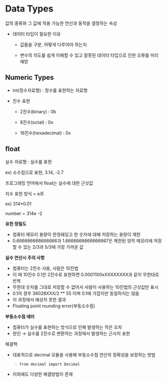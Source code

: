 # Data Types

값의 종류와 그 값에 적용 가능한 연산과 동작을 결정하는 속성

- 데이터 타입이 필요한 이유

   - 값들을 구분, 어떻게 다루어야 하는지

   - 변수의 의도를 쉽게 이해할 수 있고 잘못된 데이터 타입으로 인한 오류를 미리 예방

## Numeric Types

- int(정수자료형) : 정수를 표현하는 자료형
- 진수 표현

     - 2진수(binary) : 0b

     - 8진수(octal) : 0o

     - 16진수(hexadecimal) : 0x

## float

실수 자료형 : 실수를 표현

ex) 소수점으로 표현, 3.14, -2.7

프로그래밍 언어에서 float는 실수에 대한 근삿값

지수 표현 방식 = e/E

ex) 314*0.01 

number = 314e -2

**유한 정밀도**

- 컴퓨터 메모리 용량이 한정돼있고 한 숫자에 대해 저장하는 용량이 제한
- 0.666666666666666과 1.6666666666666667은 제한된 양의 메모리에 저장할 수 있는 2/3과 5/3에 가장 가까운 값

**실수 연산시 주의 사항**

- 컴퓨터는 2진수 사용, 사람은 10진법
- 이 때 10진수 0.1은 2진수로 표현하면 0.0001100xXXXXXXXX과 같이 무한대로 반복
- 무한대 숫자를 그대로 저장할 수 없어서 사람이 사용하는 10진법의 근삿값만 표시
- 0.1의 경우 36028XXX/2 ** 55 이며 0.1에 가깝지만 동일하지는 않음
- 이 과정에서 예상치 못한 결과
- Floating point rounding error(부동소수점)

**부동소수점 에러**

- 컴퓨터가 실수를 표현하는 방식으로 인해 발생하는 작은 오차
- 원인 → 실수를 2진수로 변환하는 과정에서 발생하는 근사치 표현

해결책

- 대표적으로 decimal 모듈을 사용해 부동소수점 연산의 정확성을 보장하는 방법

       - from decimal import Decimal

- 이외에도 다양한 해결방법이 존재

